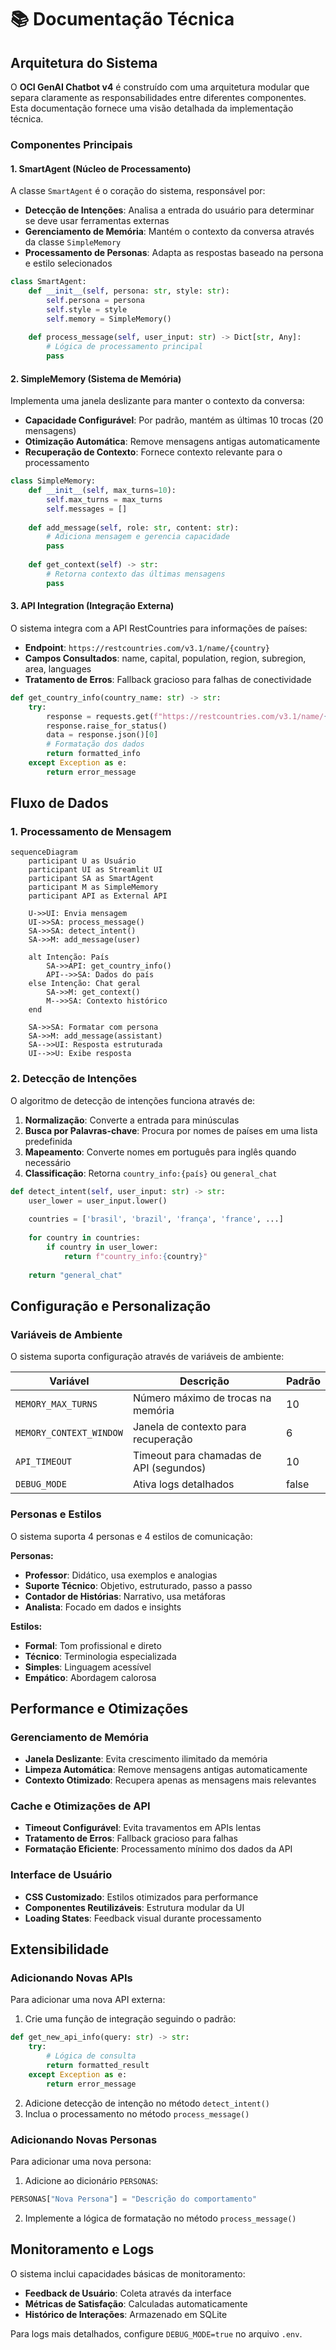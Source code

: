 # 📚 Documentação Técnica

## Arquitetura do Sistema

O **OCI GenAI Chatbot v4** é construído com uma arquitetura modular que separa claramente as responsabilidades entre diferentes componentes. Esta documentação fornece uma visão detalhada da implementação técnica.

### Componentes Principais

#### 1. SmartAgent (Núcleo de Processamento)

A classe `SmartAgent` é o coração do sistema, responsável por:

- **Detecção de Intenções**: Analisa a entrada do usuário para determinar se deve usar ferramentas externas
- **Gerenciamento de Memória**: Mantém o contexto da conversa através da classe `SimpleMemory`
- **Processamento de Personas**: Adapta as respostas baseado na persona e estilo selecionados

```python
class SmartAgent:
    def __init__(self, persona: str, style: str):
        self.persona = persona
        self.style = style
        self.memory = SimpleMemory()
    
    def process_message(self, user_input: str) -> Dict[str, Any]:
        # Lógica de processamento principal
        pass
```

#### 2. SimpleMemory (Sistema de Memória)

Implementa uma janela deslizante para manter o contexto da conversa:

- **Capacidade Configurável**: Por padrão, mantém as últimas 10 trocas (20 mensagens)
- **Otimização Automática**: Remove mensagens antigas automaticamente
- **Recuperação de Contexto**: Fornece contexto relevante para o processamento

```python
class SimpleMemory:
    def __init__(self, max_turns=10):
        self.max_turns = max_turns
        self.messages = []
    
    def add_message(self, role: str, content: str):
        # Adiciona mensagem e gerencia capacidade
        pass
    
    def get_context(self) -> str:
        # Retorna contexto das últimas mensagens
        pass
```

#### 3. API Integration (Integração Externa)

O sistema integra com a API RestCountries para informações de países:

- **Endpoint**: `https://restcountries.com/v3.1/name/{country}`
- **Campos Consultados**: name, capital, population, region, subregion, area, languages
- **Tratamento de Erros**: Fallback gracioso para falhas de conectividade

```python
def get_country_info(country_name: str) -> str:
    try:
        response = requests.get(f"https://restcountries.com/v3.1/name/{country_name}?fields=name,capital,population,region,subregion,area,languages")
        response.raise_for_status()
        data = response.json()[0]
        # Formatação dos dados
        return formatted_info
    except Exception as e:
        return error_message
```

## Fluxo de Dados

### 1. Processamento de Mensagem

```mermaid
sequenceDiagram
    participant U as Usuário
    participant UI as Streamlit UI
    participant SA as SmartAgent
    participant M as SimpleMemory
    participant API as External API
    
    U->>UI: Envia mensagem
    UI->>SA: process_message()
    SA->>SA: detect_intent()
    SA->>M: add_message(user)
    
    alt Intenção: País
        SA->>API: get_country_info()
        API-->>SA: Dados do país
    else Intenção: Chat geral
        SA->>M: get_context()
        M-->>SA: Contexto histórico
    end
    
    SA->>SA: Formatar com persona
    SA->>M: add_message(assistant)
    SA-->>UI: Resposta estruturada
    UI-->>U: Exibe resposta
```

### 2. Detecção de Intenções

O algoritmo de detecção de intenções funciona através de:

1. **Normalização**: Converte a entrada para minúsculas
2. **Busca por Palavras-chave**: Procura por nomes de países em uma lista predefinida
3. **Mapeamento**: Converte nomes em português para inglês quando necessário
4. **Classificação**: Retorna `country_info:{país}` ou `general_chat`

```python
def detect_intent(self, user_input: str) -> str:
    user_lower = user_input.lower()
    
    countries = ['brasil', 'brazil', 'frança', 'france', ...]
    
    for country in countries:
        if country in user_lower:
            return f"country_info:{country}"
    
    return "general_chat"
```

## Configuração e Personalização

### Variáveis de Ambiente

O sistema suporta configuração através de variáveis de ambiente:

| Variável | Descrição | Padrão |
|----------|-----------|---------|
| `MEMORY_MAX_TURNS` | Número máximo de trocas na memória | 10 |
| `MEMORY_CONTEXT_WINDOW` | Janela de contexto para recuperação | 6 |
| `API_TIMEOUT` | Timeout para chamadas de API (segundos) | 10 |
| `DEBUG_MODE` | Ativa logs detalhados | false |

### Personas e Estilos

O sistema suporta 4 personas e 4 estilos de comunicação:

**Personas:**
- **Professor**: Didático, usa exemplos e analogias
- **Suporte Técnico**: Objetivo, estruturado, passo a passo
- **Contador de Histórias**: Narrativo, usa metáforas
- **Analista**: Focado em dados e insights

**Estilos:**
- **Formal**: Tom profissional e direto
- **Técnico**: Terminologia especializada
- **Simples**: Linguagem acessível
- **Empático**: Abordagem calorosa

## Performance e Otimizações

### Gerenciamento de Memória

- **Janela Deslizante**: Evita crescimento ilimitado da memória
- **Limpeza Automática**: Remove mensagens antigas automaticamente
- **Contexto Otimizado**: Recupera apenas as mensagens mais relevantes

### Cache e Otimizações de API

- **Timeout Configurável**: Evita travamentos em APIs lentas
- **Tratamento de Erros**: Fallback gracioso para falhas
- **Formatação Eficiente**: Processamento mínimo dos dados da API

### Interface de Usuário

- **CSS Customizado**: Estilos otimizados para performance
- **Componentes Reutilizáveis**: Estrutura modular da UI
- **Loading States**: Feedback visual durante processamento

## Extensibilidade

### Adicionando Novas APIs

Para adicionar uma nova API externa:

1. Crie uma função de integração seguindo o padrão:

```python
def get_new_api_info(query: str) -> str:
    try:
        # Lógica de consulta
        return formatted_result
    except Exception as e:
        return error_message
```

2. Adicione detecção de intenção no método `detect_intent()`
3. Inclua o processamento no método `process_message()`

### Adicionando Novas Personas

Para adicionar uma nova persona:

1. Adicione ao dicionário `PERSONAS`:

```python
PERSONAS["Nova Persona"] = "Descrição do comportamento"
```

2. Implemente a lógica de formatação no método `process_message()`

## Monitoramento e Logs

O sistema inclui capacidades básicas de monitoramento:

- **Feedback de Usuário**: Coleta através da interface
- **Métricas de Satisfação**: Calculadas automaticamente
- **Histórico de Interações**: Armazenado em SQLite

Para logs mais detalhados, configure `DEBUG_MODE=true` no arquivo `.env`.
